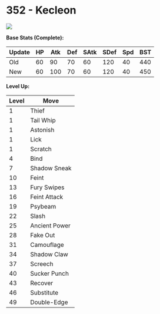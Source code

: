 # 352 - Kecleon
![][352]

**Base Stats (Complete):**

Update | HP | Atk | Def | SAtk | SDef | Spd | BST
---    | ---| --- | --- | ---  | ---  | --- | ---
Old    | 60 |  90 |  70 |  60  |  120  |  40  |  440
New    | 60 |  100 |  70 |  60  |  120  |  40  |  450

**Level Up:**

Level | Move
---   | ---
  1   | Thief
  1   | Tail Whip
  1   | Astonish
  1   | Lick
  1   | Scratch
  4   | Bind
  7   | Shadow Sneak
 10   | Feint
 13   | Fury Swipes
 16   | Feint Attack
 19   | Psybeam
 22   | Slash
 25   | Ancient Power
 28   | Fake Out
 31   | Camouflage
 34   | Shadow Claw
 37   | Screech
 40   | Sucker Punch
 43   | Recover
 46   | Substitute
 49   | Double-Edge



[352]: /img/pokemon/352.png
